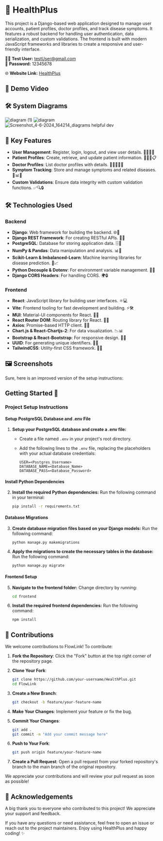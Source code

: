 # 🏥 HealthPlus

This project is a Django-based web application designed to manage user accounts, patient profiles, doctor profiles, and track disease symptoms. It features a robust backend for handling user authentication, data serialization, and custom validations. The frontend is built with modern JavaScript frameworks and libraries to create a responsive and user-friendly interface.

🧑‍💻 **Test User:** testUser@gmail.com  
🔐 **Password:** 12345678

🌐 **Website Link:**  [HealthPlus]()

## 🎥 Demo Video

## 🛠️ System Diagrams

![diagram (1)](https://github.com/DhruvSharma19/HealthPlus/assets/112254552/68a96c11-ff06-4e9c-ae14-42831c3ec09d)
![diagram](https://github.com/DhruvSharma19/HealthPlus/assets/112254552/0cdb1b03-890e-4e75-b005-25cb582f0da4)
![Screenshot_4-6-2024_164214_diagrams helpful dev](https://github.com/DhruvSharma19/HealthPlus/assets/112254552/fb00f949-b98e-47dc-aeac-9f887ff0cb8f)

## 🌟 Key Features

- **User Management**: Register, login, logout, and view user details. 🧑‍💼🔐👥
- **Patient Profiles**: Create, retrieve, and update patient information. 🏥👩‍⚕️📋
- **Doctor Profiles**: List doctor profiles with details. 👨‍⚕️📝👩‍⚕️
- **Symptom Tracking**: Store and manage symptoms and related diseases. 🤒📊🦠
- **Custom Validations**: Ensure data integrity with custom validation functions. ✅🔍🔒

## 🛠 Technologies Used

### Backend
- **Django**: Web framework for building the backend. 🌐🐍
- **Django REST Framework**: For creating RESTful APIs. 🔄📡
- **PostgreSQL**: Database for storing application data. 🗄️🐘
- **NumPy & Pandas**: Data manipulation and analysis. 📊🐼
- **Scikit-Learn & Imbalanced-Learn**: Machine learning libraries for disease prediction. 🤖📈
- **Python Decouple & Dotenv**: For environment variable management. 🔧🌱
- **Django CORS Headers**: For handling CORS. 🌍🔒

### Frontend
- **React**: JavaScript library for building user interfaces. ⚛️💻
- **Vite**: Frontend tooling for fast development and building. ⚡🛠️
- **MUI**: Material-UI components for React. 🧩🎨
- **React Router DOM**: Routing library for React. 🧭🚦
- **Axios**: Promise-based HTTP client. 📡🔗
- **Chart.js & React-Chartjs-2**: For data visualization. 📉📊
- **Bootstrap & React-Bootstrap**: For responsive design. 💼📐
- **UUID**: For generating unique identifiers. 🔑🆔
- **TailwindCSS**: Utility-first CSS framework. 🎨🧵

## 🖼️ Screenshots

Sure, here is an improved version of the setup instructions:

## Getting Started 🚀

### Project Setup Instructions

#### Setup PostgreSQL Database and .env File

1. **Setup your PostgreSQL database and create a .env file:**
   - Create a file named `.env` in your project's root directory.
   - Add the following lines to the `.env` file, replacing the placeholders with your actual database credentials:

     ```env
     USER=<Postgres_Username>
     DATABASE_NAME=<Database_Name>
     DATABASE_PASS=<Database_Password>
     ```

#### Install Python Dependencies

2. **Install the required Python dependencies:**
   Run the following command in your terminal:

   ```bash
   pip install -r requirements.txt
   ```

#### Database Migrations

3. **Create database migration files based on your Django models:**
   Run the following command:

   ```bash
   python manage.py makemigrations
   ```

4. **Apply the migrations to create the necessary tables in the database:**
   Run the following command:

   ```bash
   python manage.py migrate
   ```

#### Frontend Setup

5. **Navigate to the frontend folder:**
   Change directory by running:

   ```bash
   cd frontend
   ```

6. **Install the required frontend dependencies:**
   Run the following command:

   ```bash
   npm install
   ```

## 🤝 Contributions

We welcome contributions to FlowLink! To contribute:

1. **Fork the Repository**:
   Click the "Fork" button at the top right corner of the repository page.

2. **Clone Your Fork**:
   ```bash
   git clone https://github.com/your-username/HealthPlus.git
   cd FlowLink
   ```

3. **Create a New Branch**:
   ```bash
   git checkout -b feature/your-feature-name
   ```

4. **Make Your Changes**:
   Implement your feature or fix the bug.

5. **Commit Your Changes**:
   ```bash
   git add .
   git commit -m "Add your commit message here"
   ```

6. **Push to Your Fork**:
   ```bash
   git push origin feature/your-feature-name
   ```

7. **Create a Pull Request**:
   Open a pull request from your forked repository's branch to the main branch of the original repository.

We appreciate your contributions and will review your pull request as soon as possible!

## 🙏 Acknowledgements

A big thank you to everyone who contributed to this project! We appreciate your support and feedback.

If you have any questions or need assistance, feel free to open an issue or reach out to the project maintainers. Enjoy using HealthPlus and happy coding! ✨

